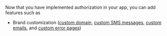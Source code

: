 Now that you have implemented authorization in your app, you can add features such as

* Brand customization ([custom domain](/docs/guides/custom-url-domain/), [custom SMS messages](/docs/guides/sms-customization/), [custom emails](/docs/guides/email-customization/), and [custom error pages](/docs/guides/custom-error-pages/overview/))